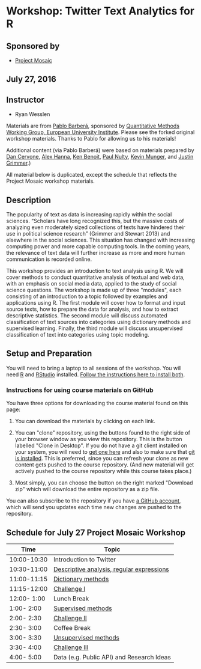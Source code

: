 
# Workshop: Twitter Text Analytics for R

## Sponsored by 
* [Project Mosaic](https://projectmosaic.uncc.edu/)

## July 27, 2016
 
## Instructor

* Ryan Wesslen

Materials are from [Pablo Barber&aacute;](http://pablobarbera.com/), sponsored by [Quantitative Methods Working Group, European University Institute](https://sites.google.com/site/qmwgroup/). Please see the forked original workshop materials. Thanks to Pablo for allowing us to his materials!

Additional content (via Pablo Barber&aacute;) were based on materials prepared by [Dan Cervone](http://dcervone.com/), [Alex Hanna](http://alex-hanna.com), [Ken Benoit](http://www.kenbenoit.net/), [Paul Nulty](https://github.com/pnulty), [Kevin Munger](https://github.com/kmunger), and [Justin Grimmer](http://www.justingrimmer.org/).)

All material below is duplicated, except the schedule that reflects the Project Mosaic workshop materials.

## Description

The popularity of text as data is increasing rapidly within the social sciences. “Scholars have long recognized this, but the massive costs of analyzing even moderately sized collections of texts have hindered their use in political science research” (Grimmer and Stewart 2013) and elsewhere in the social sciences. This situation has changed with increasing computing power and more capable computing tools. In the coming years, the relevance of text data will further increase as more and more human communication is recorded online.

This workshop provides an introduction to text analysis using R. We will cover methods to conduct quantitative analysis of textual and web data, with an emphasis on social media data, applied to the study of social science questions. The workshop is made up of three "modules", each consisting of an introduction to a topic followed by examples and applications using R. The first module will cover how to format and input source texts, how to prepare the data for analysis, and how to extract descriptive statistics. The second module will discuss automated classification of text sources into categories using dictionary methods and supervised learning. Finally, the third module will discuss unsupervised classification of text into categories using topic modeling.


## Setup and Preparation

You will need to bring a laptop to all sessions of the workshop. You will need [R](https://cran.r-project.org/) and [RStudio](https://www.rstudio.com/) installed. [Follow the instructions here to install both](https://github.com/pablobarbera/eui-text-workshop/blob/master/installing_RStudio.pdf).

### Instructions for using course materials on GitHub ###

You have three options for downloading the course material found on this page:  

1.  You can download the materials by clicking on each link.  

2.  You can "clone" repository, using the buttons found to the right side of your browser window as you view this repository.  This is the button labelled "Clone in Desktop".  If you do not have a git client installed on your system, you will need to [get one here](https://git-scm.com/download/gui) and also to make sure that [git is installed](https://git-scm.com/downloads).  This is preferred, since you can refresh your clone as new content gets pushed to the course repository.  (And new material will get actively pushed to the course repository while this course takes place.)

3.  Most simply, you can choose the button on the right marked "Download zip" which will download the entire repository as a zip file.

You can also subscribe to the repository if you have [a GitHub account](https://github.com), which will send you updates each time new changes are pushed to the repository.

## Schedule for July 27 Project Mosaic Workshop


| Time         | Topic                                                     |
| ------------ | ---------------------------------------                   |
| 10:00-10:30  | Introduction to Twitter              | 
| 10:30-11:00  | [Descriptive analysis, regular expressions](01-intro/02-descriptive.Rmd)              | 
| 11:00-11:15  | [Dictionary methods](01-intro/03-dictionaries.Rmd)              | 
| 11:15-12:00  | [Challenge I](01-intro/04-challenge1-solutions.Rmd)              | 
| 12:00- 1:00  | Lunch Break |
|  1:00- 2:00  | [Supervised methods](02-supervised/01-supervised.Rmd)                  | 
|  2:00- 2:30  | [Challenge II](02-supervised/02-challenge2-solutions.Rmd)    |
|  2:30- 3:00  | Coffee Break |
|  3:00- 3:30  | [Unsupervised methods](03-unsupervised/01-topic-models.Rmd)                  | 
|  3:30- 4:00  | [Challenge III](03-unsupervised/02-challenge3-solutions.Rmd)    |
|  4:00- 5:00  | Data (e.g. Public API) and Research Ideas    |

